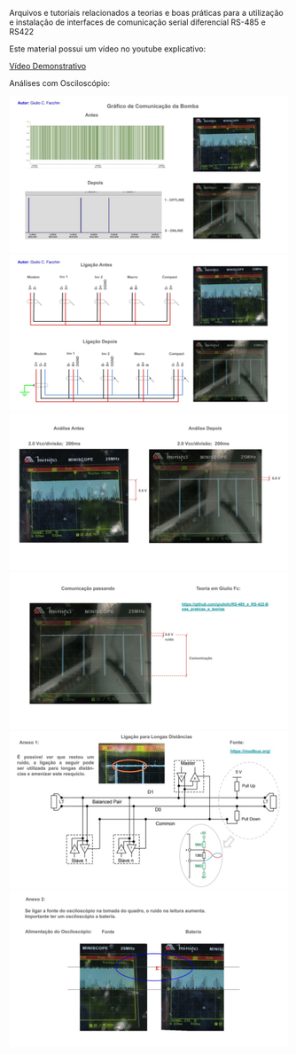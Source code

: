 ﻿Arquivos e tutoriais relacionados a teorias e boas práticas para a utilização e instalação de interfaces de comunicação serial diferencial RS-485 e RS422

Este material possui um vídeo no youtube explicativo:


[Vídeo Demonstrativo]()

Análises com Osciloscópio:

![Página 1](imagens/0.jpg)
![Página 2](imagens/1.jpg)
![Página 3](imagens/2.jpg)
![Página 4](imagens/3.jpg)
![Página 5](imagens/4.jpg)
![Página 6](imagens/5.jpg)